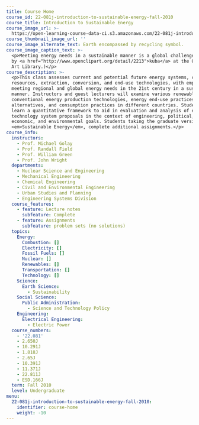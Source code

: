 ```yaml
---
title: Course Home
course_id: 22-081j-introduction-to-sustainable-energy-fall-2010
course_title: Introduction to Sustainable Energy
course_image_url: >-
  https://open-learning-course-data-ci.s3.amazonaws.com/22-081j-introduction-to-sustainable-energy-fall-2010/61602f1b9bd68d301f9fbe3893c266d9_22-081jf10.jpg
course_thumbnail_image_url: ''
course_image_alternate_text: Earth encompassed by recycling symbol.
course_image_caption_text: >-
  <p>Meeting energy needs in a sustainable manner is a global challenge. (Image
  by <a href="http://www.openclipart.org/detail/2213">kuba</a> at the Open Clip
  Art Library.)</p>
course_description: >-
  <p>This class assesses current and potential future energy systems, covering
  resources, extraction, conversion, and end-use technologies, with emphasis on
  meeting regional and global energy needs in the 21st century in a sustainable
  manner. Instructors and guest lecturers will examine various renewable and
  conventional energy production technologies, energy end-use practices and
  alternatives, and consumption practices in different countries. Students will
  learn a quantitative framework to aid in evaluation and analysis of energy
  technology system proposals in the context of engineering, political, social,
  economic, and environmental goals. Students taking the graduate version,
  <em>Sustainable Energy</em>, complete additional assignments.</p>
course_info:
  instructors:
    - Prof. Michael Golay
    - Prof. Randall Field
    - Prof. William Green
    - Prof. John Wright
  departments:
    - Nuclear Science and Engineering
    - Mechanical Engineering
    - Chemical Engineering
    - Civil and Environmental Engineering
    - Urban Studies and Planning
    - Engineering Systems Division
  course_features:
    - feature: Lecture notes
      subfeature: Complete
    - feature: Assignments
      subfeature: problem sets (no solutions)
  topics:
    Energy:
      Combustion: []
      Electricity: []
      Fossil Fuels: []
      Nuclear: []
      Renewables: []
      Transportation: []
      Technology: []
    Science:
      Earth Science:
        - Sustainability
    Social Science:
      Public Administration:
        - Science and Technology Policy
    Engineering:
      Electrical Engineering:
        - Electric Power
  course_numbers:
    - '22.081'
    - 2.650J
    - 10.291J
    - 1.818J
    - 2.65J
    - 10.391J
    - 11.371J
    - 22.811J
    - ESD.166J
  term: Fall 2010
  level: Undergraduate
menu:
  22-081j-introduction-to-sustainable-energy-fall-2010:
    identifier: course-home
    weight: -10
---
```

